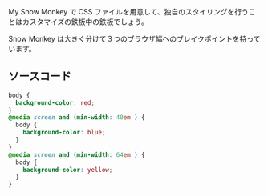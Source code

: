 My Snow Monkey で CSS ファイルを用意して、独自のスタイリングを行うことはカスタマイズの鉄板中の鉄板でしょう。

Snow Monkey は大きく分けて３つのブラウザ幅へのブレイクポイントを持っています。

## ソースコード
```css
body {
  background-color: red;
}
@media screen and (min-width: 40em ) {
  body {
    background-color: blue;
  }
}
@media screen and (min-width: 64em ) {
  body {
    background-color: yellow;
  }
}
```